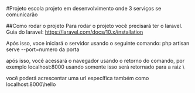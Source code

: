 #Projeto escola
projeto em desenvolvimento onde 3 serviços se comunicarão

##Como rodar o projeto
Para rodar o projeto você precisará ter o laravel. Guia do laravel:
https://laravel.com/docs/10.x/installation

Após isso, voce iniciará o servidor usando o seguinte comando:
php artisan serve --port=numero da porta

após isso, você acessará o navegador usando o retorno do comando, por exemplo
localhost:8000
usando somente isso será retornado para a raiz \

você poderá acrescentar uma url específica também como 
localhost:8000\hello
